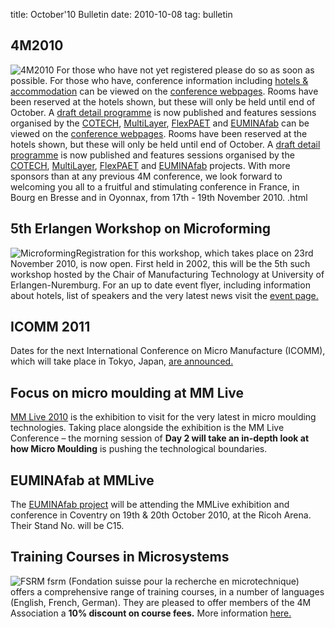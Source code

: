 title: October'10 Bulletin
date: 2010-10-08 
tag: bulletin

<!--break-->
## 4M2010


![4M2010](/4m-association/images/4m-logotight_web.png)
For those who have not yet registered please do so as soon as possible. For those who have, conference information including [hotels & accommodation](/4m-association/content/Hotels-and-Acommodation.html) can be viewed on the [conference webpages](/4m-association/conference/2010).  Rooms have been reserved at the hotels shown, but these will only be held until end of October. A [draft detail  programme](/4m-association/content/Detail-Programme) is now published and features sessions organised by the [COTECH](/4m-association/node/18), [MultiLayer](/node/19), [FlexPAET](/node/2.html) and [EUMINAfab](/node/21/Hotels-and-Acommodation.html) can be viewed on the [conference webpages](/4m-association/conference/2010).  Rooms have been reserved at the hotels shown, but these will only be held until end of October. A [draft detail  programme](/4m-association/content/Detail-Programme) is now published and features sessions organised by the [COTECH](/node/18), [MultiLayer](/node/19), [FlexPAET](/node/2.html) and [EUMINAfab](/node/21.html) projects. With more sponsors than at any previous 4M conference, we look forward to welcoming you all to a fruitful and stimulating conference in France, in Bourg en Bresse and in Oyonnax, from 17th - 19th November 2010.  .html
    
## 5th Erlangen Workshop on Microforming

![Microforming](/4m-association/images/logo_5th_mf_web.jpg)Registration for this workshop, which takes place on 23rd November 2010, is now open. First held in 2002, this will be the 5th such workshop hosted by the Chair of Manufacturing Technology at University of Erlangen-Nuremburg. For an up to date event flyer, including information about hotels, list of speakers and the very latest news visit the [event page.](/event/Erlangen-workshop-microformin.html) 
  
## ICOMM 2011

Dates for the next International Conference on Micro Manufacture (ICOMM), which will take place in Tokyo, Japan, [are announced.](/4m-association/event/ICOMM-201.html)  
  
## Focus on micro moulding at MM Live

[MM Live 2010](http://www.micromanu.com/x/mmliveuk.html) is the exhibition to visit for  the very latest in micro moulding technologies. Taking place alongside the exhibition is the MM Live Conference – the morning session of **Day 2 will take an in-depth look at how Micro Moulding** is pushing the technological boundaries.   
  
## EUMINAfab at MMLive

The [EUMINAfab project](/4m-association/node/21) will be attending the MMLive exhibition and conference in Coventry on 19th & 20th October 2010, at the Ricoh Arena. Their Stand No. will be C15.  
  
## Training Courses in Microsystems

![FSRM](/4m-association/images/fsrm_logo_web.gif)
fsrm (Fondation suisse pour la recherche en microtechnique) offers a comprehensive range of training courses, in a number of languages (English, French, German). They are pleased to offer members of the 4M Association a <b>10% discount on course fees.</b> More information [here.](/4m-association/content/fsrm-training-course/fsrm-training-course.html)